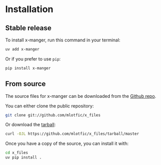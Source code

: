 # Installation

## Stable release

To install x-manger, run this command in your terminal:

```sh
uv add x-manger
```

Or if you prefer to use `pip`:

```sh
pip install x-manger
```

## From source

The source files for x-manger can be downloaded from the [Github repo](https://github.com/mlotfic/x_files).

You can either clone the public repository:

```sh
git clone git://github.com/mlotfic/x_files
```

Or download the [tarball](https://github.com/mlotfic/x_files/tarball/master):

```sh
curl -OJL https://github.com/mlotfic/x_files/tarball/master
```

Once you have a copy of the source, you can install it with:

```sh
cd x_files
uv pip install .
```
